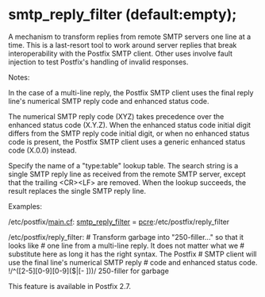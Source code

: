 # smtp_reply_filter (default:empty); 

 A mechanism to transform replies from remote SMTP servers one
line at a time.  This is a last-resort tool to work around server
replies that break interoperability with the Postfix SMTP client.
Other uses involve fault injection to test Postfix's handling of
invalid responses. 

 Notes: 



  In the case of a multi-line reply, the Postfix SMTP client
uses the final reply line's numerical SMTP reply code and enhanced
status code.  

  The numerical SMTP reply code (XYZ) takes precedence over
the enhanced status code (X.Y.Z).  When the enhanced status code
initial digit differs from the SMTP reply code initial digit, or
when no enhanced status code is present, the Postfix SMTP client
uses a generic enhanced status code (X.0.0) instead. 



 Specify the name of a "type:table" lookup table. The search
string is a single SMTP reply line as received from the remote SMTP
server, except that the trailing &lt;CR&gt;&lt;LF&gt; are removed.
When the lookup succeeds, the result replaces the single SMTP reply
line. 

 Examples: 


/etc/postfix/<a href="postconf.5.html">main.cf</a>:
    <a href="postconf.5.html#smtp_reply_filter">smtp_reply_filter</a> = <a href="pcre_table.5.html">pcre</a>:/etc/postfix/reply_filter



/etc/postfix/reply_filter:
    # Transform garbage into "250-filler..." so that it looks like
    # one line from a multi-line reply. It does not matter what we
    # substitute here as long it has the right syntax.  The Postfix
    # SMTP client will use the final line's numerical SMTP reply
    # code and enhanced status code.
    !/^([2-5][0-9][0-9]($|[- ]))/ 250-filler for garbage


 This feature is available in Postfix 2.7. 


